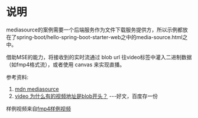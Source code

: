 # 说明

mediasource的案例需要一个后端服务作为文件下载服务提供方，所以示例都放在了spring-boot/hello-spring-boot-starter-web之中的media-source.html之中。

借助MSE的能力，将接收到的实时流通过 blob url 往video标签中灌入二进制数据（如fmp4格式流），或者使用 canvas 来实现直播。

参考资料:
1. [mdn mediasource](https://developer.mozilla.org/zh-CN/docs/Web/API/MediaSource#%E7%A4%BA%E4%BE%8B)
2. [video 为什么有的视频地址是blob开头？](https://juejin.cn/post/7221865079168253989) ---好文，百度存一份


样例视频来自[fmp4样例视频](https://raw.githubusercontent.com/nickdesaulniers/netfix/gh-pages/demo/frag_bunny.mp4)